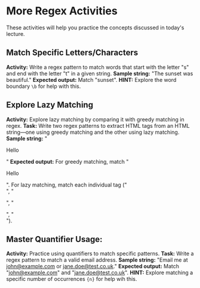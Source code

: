 # More Regex Activities
These activities will help you practice the concepts discussed in today's lecture.

## Match Specific Letters/Characters

**Activity:** Write a regex pattern to match words that start with the letter "s" and end with the letter "t" in a given string.
**Sample string:** "The sunset was beautiful."
**Expected output:** Match "sunset".
**HINT:** Explore the word boundary `\b` for help with this.

## Explore Lazy Matching

**Activity:** Explore lazy matching by comparing it with greedy matching in regex.
**Task:** Write two regex patterns to extract HTML tags from an HTML string—one using greedy matching and the other using lazy matching.
**Sample string:** "<div><p>Hello</p></div>"
**Expected output:** For greedy matching, match "<div><p>Hello</p>". For lazy matching, match each individual tag ("<div>", "<p>", "</p>", "</div>").

## Master Quantifier Usage:

**Activity:** Practice using quantifiers to match specific patterns.
**Task:** Write a regex pattern to match a valid email address.
**Sample string:** "Email me at john@example.com or jane.doe@test.co.uk."
**Expected output:** Match "john@example.com" and "jane.doe@test.co.uk".
**HINT:** Explore matching a specific number of occurrences `{n}` for help wih this.